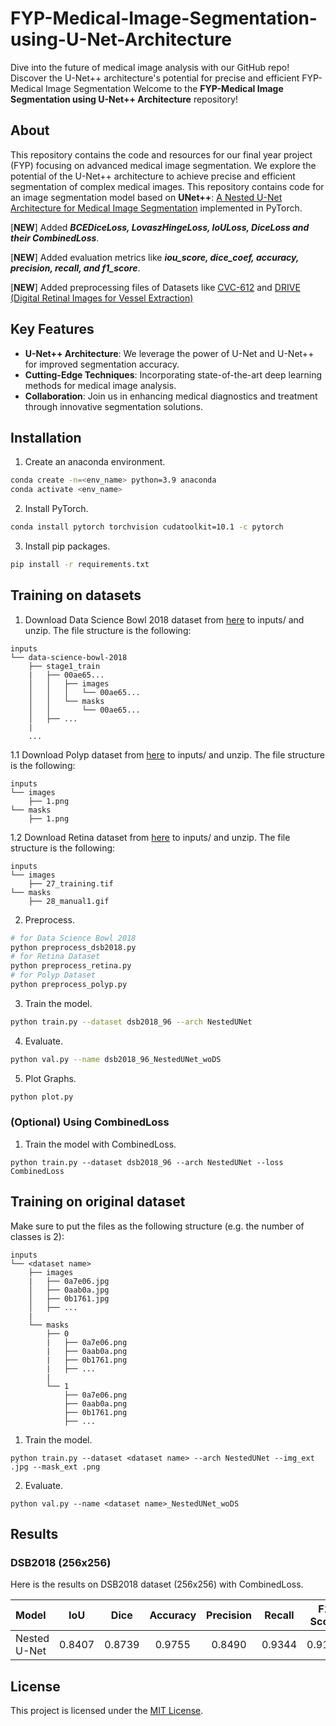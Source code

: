 # FYP-Medical-Image-Segmentation-using-U-Net-Architecture
Dive into the future of medical image analysis with our GitHub repo! Discover the U-Net++ architecture's potential for precise and efficient FYP-Medical Image Segmentation
Welcome to the **FYP-Medical Image Segmentation using U-Net++ Architecture** repository!

## About

This repository contains the code and resources for our final year project (FYP) focusing on advanced medical image segmentation. We explore the potential of the U-Net++ architecture to achieve precise and efficient segmentation of complex medical images.
This repository contains code for an image segmentation model based on **UNet++**: [A Nested U-Net Architecture for Medical Image Segmentation](https://arxiv.org/abs/1807.10165) implemented in PyTorch.

[**NEW**] Added **_BCEDiceLoss, LovaszHingeLoss, IoULoss, DiceLoss and their CombinedLoss_**.

[**NEW**] Added evaluation metrics like **_iou_score, dice_coef, accuracy, precision, recall, and f1_score_**.

[**NEW**] Added preprocessing files of Datasets like [CVC-612](https://www.kaggle.com/datasets/balraj98/cvcclinicdb) and [DRIVE (Digital Retinal Images for Vessel Extraction)](https://paperswithcode.com/dataset/drive)

## Key Features

- **U-Net++ Architecture**: We leverage the power of U-Net and U-Net++ for improved segmentation accuracy.
- **Cutting-Edge Techniques**: Incorporating state-of-the-art deep learning methods for medical image analysis.
- **Collaboration**: Join us in enhancing medical diagnostics and treatment through innovative segmentation solutions.

## Installation
1. Create an anaconda environment.
```sh
conda create -n=<env_name> python=3.9 anaconda
conda activate <env_name>
```
2. Install PyTorch.
```sh
conda install pytorch torchvision cudatoolkit=10.1 -c pytorch
```
3. Install pip packages.
```sh
pip install -r requirements.txt
```
## Training on datasets
1. Download Data Science Bowl 2018 dataset from [here](https://www.kaggle.com/c/data-science-bowl-2018/data) to inputs/ and unzip. The file structure is the following:
```
inputs
└── data-science-bowl-2018
    ├── stage1_train
    |   ├── 00ae65...
    │   │   ├── images
    │   │   │   └── 00ae65...
    │   │   └── masks
    │   │       └── 00ae65...            
    │   ├── ...
    |
    ...
```
1.1 Download Polyp dataset from [here](https://www.kaggle.com/datasets/balraj98/cvcclinicdb) to inputs/ and unzip. The file structure is the following:
```
inputs
└── images
    ├── 1.png
└── masks
    ├── 1.png
```

1.2 Download Retina dataset from [here](https://paperswithcode.com/dataset/drive) to inputs/ and unzip. The file structure is the following:
```
inputs
└── images
    ├── 27_training.tif
└── masks
    ├── 28_manual1.gif
```
2. Preprocess.
```sh
# for Data Science Bowl 2018
python preprocess_dsb2018.py
# for Retina Dataset
python preprocess_retina.py
# for Polyp Dataset
python preprocess_polyp.py
```
3. Train the model.
```sh
python train.py --dataset dsb2018_96 --arch NestedUNet
```
4. Evaluate.
```sh
python val.py --name dsb2018_96_NestedUNet_woDS
```
5. Plot Graphs.
```sh
python plot.py
```
### (Optional) Using CombinedLoss
1. Train the model with CombinedLoss.
```
python train.py --dataset dsb2018_96 --arch NestedUNet --loss CombinedLoss
```
## Training on original dataset
Make sure to put the files as the following structure (e.g. the number of classes is 2):
```
inputs
└── <dataset name>
    ├── images
    |   ├── 0a7e06.jpg
    │   ├── 0aab0a.jpg
    │   ├── 0b1761.jpg
    │   ├── ...
    |
    └── masks
        ├── 0
        |   ├── 0a7e06.png
        |   ├── 0aab0a.png
        |   ├── 0b1761.png
        |   ├── ...
        |
        └── 1
            ├── 0a7e06.png
            ├── 0aab0a.png
            ├── 0b1761.png
            ├── ...
```

1. Train the model.
```
python train.py --dataset <dataset name> --arch NestedUNet --img_ext .jpg --mask_ext .png
```
2. Evaluate.
```
python val.py --name <dataset name>_NestedUNet_woDS
```
## Results
### DSB2018 (256x256)

Here is the results on DSB2018 dataset (256x256) with CombinedLoss.

| Model                           |   IoU   |  Dice   | Accuracy| Precision   |  Recall   |  F1 Score   |
|:------------------------------- |:-------:|:-------:|:-------:|:-------:|:-------:|:-------:|
| Nested U-Net                    |  0.8407 | 0.8739  | 0.9755  | 0.8490  | 0.9344  | 0.9132  |
## License
This project is licensed under the [MIT License](LICENSE).
